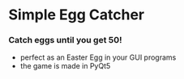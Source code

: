 # Simple Egg Catcher

### Catch eggs until you get 50!
- perfect as an Easter Egg in your GUI programs
- the game is made in PyQt5
